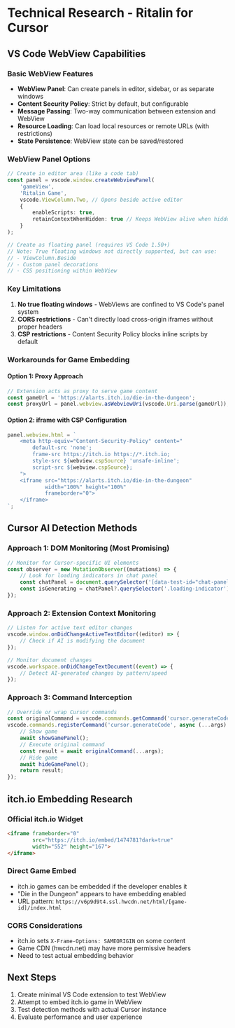 # Technical Research - Ritalin for Cursor

## VS Code WebView Capabilities

### Basic WebView Features
- **WebView Panel**: Can create panels in editor, sidebar, or as separate windows
- **Content Security Policy**: Strict by default, but configurable
- **Message Passing**: Two-way communication between extension and WebView
- **Resource Loading**: Can load local resources or remote URLs (with restrictions)
- **State Persistence**: WebView state can be saved/restored

### WebView Panel Options
```typescript
// Create in editor area (like a code tab)
const panel = vscode.window.createWebviewPanel(
    'gameView',
    'Ritalin Game',
    vscode.ViewColumn.Two, // Opens beside active editor
    {
        enableScripts: true,
        retainContextWhenHidden: true // Keeps WebView alive when hidden
    }
);

// Create as floating panel (requires VS Code 1.50+)
// Note: True floating windows not directly supported, but can use:
// - ViewColumn.Beside
// - Custom panel decorations
// - CSS positioning within WebView
```

### Key Limitations
1. **No true floating windows** - WebViews are confined to VS Code's panel system
2. **CORS restrictions** - Can't directly load cross-origin iframes without proper headers
3. **CSP restrictions** - Content Security Policy blocks inline scripts by default

### Workarounds for Game Embedding

#### Option 1: Proxy Approach
```typescript
// Extension acts as proxy to serve game content
const gameUrl = 'https://alarts.itch.io/die-in-the-dungeon';
const proxyUrl = panel.webview.asWebviewUri(vscode.Uri.parse(gameUrl));
```

#### Option 2: iframe with CSP Configuration
```typescript
panel.webview.html = `
    <meta http-equiv="Content-Security-Policy" content="
        default-src 'none';
        frame-src https://itch.io https://*.itch.io;
        style-src ${webview.cspSource} 'unsafe-inline';
        script-src ${webview.cspSource};
    ">
    <iframe src="https://alarts.itch.io/die-in-the-dungeon" 
            width="100%" height="100%"
            frameborder="0">
    </iframe>
`;
```

## Cursor AI Detection Methods

### Approach 1: DOM Monitoring (Most Promising)
```typescript
// Monitor for Cursor-specific UI elements
const observer = new MutationObserver((mutations) => {
    // Look for loading indicators in chat panel
    const chatPanel = document.querySelector('[data-test-id="chat-panel"]');
    const isGenerating = chatPanel?.querySelector('.loading-indicator');
});
```

### Approach 2: Extension Context Monitoring
```typescript
// Listen for active text editor changes
vscode.window.onDidChangeActiveTextEditor((editor) => {
    // Check if AI is modifying the document
});

// Monitor document changes
vscode.workspace.onDidChangeTextDocument((event) => {
    // Detect AI-generated changes by pattern/speed
});
```

### Approach 3: Command Interception
```typescript
// Override or wrap Cursor commands
const originalCommand = vscode.commands.getCommand('cursor.generateCode');
vscode.commands.registerCommand('cursor.generateCode', async (...args) => {
    // Show game
    await showGamePanel();
    // Execute original command
    const result = await originalCommand(...args);
    // Hide game
    await hideGamePanel();
    return result;
});
```

## itch.io Embedding Research

### Official itch.io Widget
```html
<iframe frameborder="0" 
        src="https://itch.io/embed/1474781?dark=true" 
        width="552" height="167">
</iframe>
```

### Direct Game Embed
- itch.io games can be embedded if the developer enables it
- "Die in the Dungeon" appears to have embedding enabled
- URL pattern: `https://v6p9d9t4.ssl.hwcdn.net/html/[game-id]/index.html`

### CORS Considerations
- itch.io sets `X-Frame-Options: SAMEORIGIN` on some content
- Game CDN (hwcdn.net) may have more permissive headers
- Need to test actual embedding behavior

## Next Steps
1. Create minimal VS Code extension to test WebView
2. Attempt to embed itch.io game in WebView
3. Test detection methods with actual Cursor instance
4. Evaluate performance and user experience 